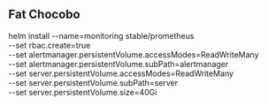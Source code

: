 ## Fat Chocobo

helm install --name=monitoring stable/prometheus \
  --set rbac.create=true \
  --set alertmanager.persistentVolume.accessModes=ReadWriteMany \
  --set alertmanager.persistentVolume.subPath=alertmanager \
  --set server.persistentVolume.accessModes=ReadWriteMany \
  --set server.persistentVolume.subPath=server \
  --set server.persistentVolume.size=40Gi
